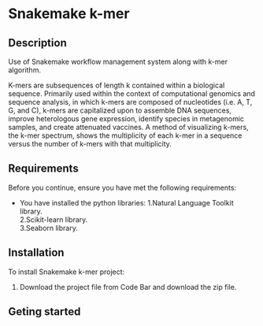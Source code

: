 # Snakemake k-mer
## Description
Use of Snakemake workflow management system along with k-mer algorithm.

K-mers are subsequences of length k contained within a biological sequence. Primarily used within the context of computational genomics and sequence analysis, in which k-mers are composed of nucleotides (i.e. A, T, G, and C), k-mers are capitalized upon to assemble DNA sequences, improve heterologous gene expression, identify species in metagenomic samples, and create attenuated vaccines. A method of visualizing k-mers, the k-mer spectrum, shows the multiplicity of each k-mer in a sequence versus the number of k-mers with that multiplicity.

## Requirements
Before you continue, ensure you have met the following requirements:
  * You have installed the python libraries:
  1.Natural Language Toolkit library.  
  2.Scikit-learn library.  
  3.Seaborn library.  

## Installation
To install Snakemake k-mer project:
  1. Download the project file from Code Bar and download the zip file.
  
## Geting started
